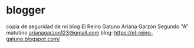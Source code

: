# blogger
copia de seguridad de mi blog El Reino Gatuno 
Ariana Garzón 
Segundo "A" matutino 
arianagarzon123@gmail.com
blog: https://el-reino-gatuno.blogspot.com/
